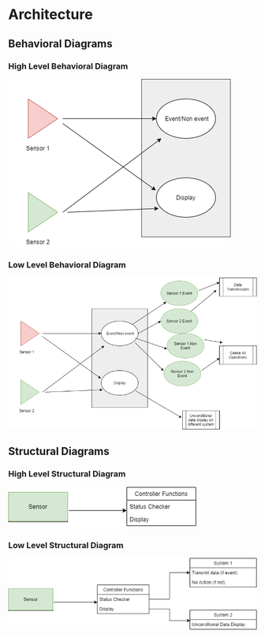 # Architecture
## Behavioral Diagrams
### High Level Behavioral Diagram
![HLBD](https://github.com/wikwikwok/LTTS_miniproject_SDLC/blob/main/2_Architecture/High%20Level%20Behavioral%20Diagram.png)
### Low Level Behavioral Diagram
![LLBD](https://github.com/wikwikwok/LTTS_miniproject_SDLC/blob/main/2_Architecture/Low%20Level%20Behavioral%20Diagram.png)
## Structural Diagrams
### High Level Structural Diagram
![HLSD](https://github.com/wikwikwok/LTTS_miniproject_SDLC/blob/main/2_Architecture/High%20level%20structural%20diagram.png)
### Low Level Structural Diagram
![LLSD](https://github.com/wikwikwok/LTTS_miniproject_SDLC/blob/main/2_Architecture/Low%20Level%20Structural%20Diagram.png)
